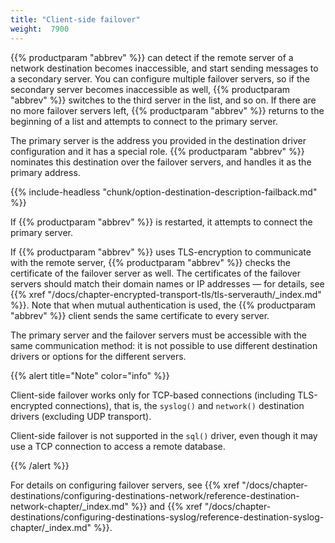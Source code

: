 ```yaml
---
title: "Client-side failover"
weight:  7900
---
```

<!-- DISCLAIMER: This file is based on the syslog-ng Open Source Edition documentation https://github.com/balabit/syslog-ng-ose-guides/commit/2f4a52ee61d1ea9ad27cb4f3168b95408fddfdf2 and is used under the terms of The syslog-ng Open Source Edition Documentation License. The file has been modified by Axoflow. -->

{{% productparam "abbrev" %}} can detect if the remote server of a network destination becomes inaccessible, and start sending messages to a secondary server. You can configure multiple failover servers, so if the secondary server becomes inaccessible as well, {{% productparam "abbrev" %}} switches to the third server in the list, and so on. If there are no more failover servers left, {{% productparam "abbrev" %}} returns to the beginning of a list and attempts to connect to the primary server.

The primary server is the address you provided in the destination driver configuration and it has a special role. {{% productparam "abbrev" %}} nominates this destination over the failover servers, and handles it as the primary address.

{{% include-headless "chunk/option-destination-description-failback.md" %}}

If {{% productparam "abbrev" %}} is restarted, it attempts to connect the primary server.

If {{% productparam "abbrev" %}} uses TLS-encryption to communicate with the remote server, {{% productparam "abbrev" %}} checks the certificate of the failover server as well. The certificates of the failover servers should match their domain names or IP addresses — for details, see {{% xref "/docs/chapter-encrypted-transport-tls/tls-serverauth/_index.md" %}}. Note that when mutual authentication is used, the {{% productparam "abbrev" %}} client sends the same certificate to every server.

The primary server and the failover servers must be accessible with the same communication method: it is not possible to use different destination drivers or options for the different servers.

{{% alert title="Note" color="info" %}}

Client-side failover works only for TCP-based connections (including TLS-encrypted connections), that is, the `syslog()` and `network()` destination drivers (excluding UDP transport).

Client-side failover is not supported in the `sql()` driver, even though it may use a TCP connection to access a remote database.

{{% /alert %}}

For details on configuring failover servers, see {{% xref "/docs/chapter-destinations/configuring-destinations-network/reference-destination-network-chapter/_index.md" %}} and {{% xref "/docs/chapter-destinations/configuring-destinations-syslog/reference-destination-syslog-chapter/_index.md" %}}.
